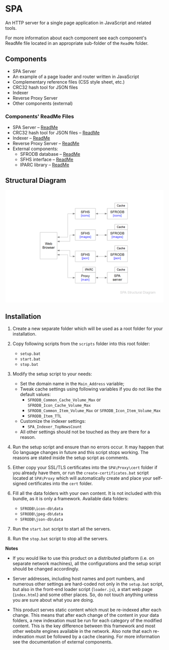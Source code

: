 # SPA

An HTTP server for a single page application in JavaScript and related tools.

For more information about each component see each component's ReadMe file 
located in an appropriate sub-folder of the `ReadMe` folder.

## Components
* SPA Server
* An example of a page loader and router written in JavaScript
* Complementary reference files (CSS style sheet, etc.) 
* CRC32 hash tool for JSON files
* Indexer
* Reverse Proxy Server
* Other components (external)

### Components' ReadMe Files
* SPA Server – [ReadMe](ReadMe/spaServer/ReadMe.md)
* CRC32 hash tool for JSON files – [ReadMe](ReadMe/jsonHasher/ReadMe.md)
* Indexer – [ReadMe](ReadMe/indexer/ReadMe.md)
* Reverse Proxy Server – [ReadMe](ReadMe/proxy/ReadMe.md)
* External components:
  * SFRODB database – [ReadMe](https://github.com/vault-thirteen/SFRODB)
  * SFHS interface – [ReadMe](https://github.com/vault-thirteen/SFHS)
  * IPARC library – [ReadMe](https://github.com/vault-thirteen/IPARC)

## Structural Diagram
![Structural Diagram](https://github.com/vault-thirteen/SPA/blob/839a7b32913de19863bac548de8167c6e5298909/Documentation/SPA%20Structural%20Diagram.png)

## Installation
1. Create a new separate folder which will be used as a root folder for your 
installation.


2. Copy following scripts from the `scripts` folder into this root folder:
   - `setup.bat`
   - `start.bat`
   - `stop.bat`


3. Modify the setup script to your needs:
   - Set the domain name in the `Main_Address` variable;
   - Tweak cache settings using following variables if you do not like the 
default values:
     - `SFRODB_Common_Cache_Volume_Max` or `SFRODB_Icon_Cache_Volume_Max`
     - `SFRODB_Common_Item_Volume_Max` or `SFRODB_Icon_Item_Volume_Max`
     - `SFRODB_Item_TTL`
   - Customize the indexer settings:
     - `SPA_Indexer_TopNewsCount`
   - All other settings should not be touched as they are there for a reason.


4. Run the setup script and ensure than no errors occur. It may happen that Go 
language changes in future and this script stops working. The reasons are 
stated inside the setup script as comments.


5. Either copy your SSL/TLS certificates into the `SPA\Proxy\cert` folder if you 
already have them, or run the `create-certificates.bat` script located at 
`SPA\Proxy` which will automatically create and place your self-signed 
certificates into the `cert` folder.


6. Fill all the data folders with your own content. 
It is not included with this bundle, as it is only a framework.
Available data folders:
    - `SFRODB\icon-db\data`
    - `SFRODB\jpeg-db\data`
    - `SFRODB\json-db\data`


7. Run the `start.bat` script to start all the servers.


8. Run the `stop.bat` script to stop all the servers.


**Notes**

* If you would like to use this product on a distributed platform (i.e. on 
separate network machines), all the configurations and the setup script should 
be changed accordingly.


* Server addresses, including host names and port numbers, and numerous other 
settings are hard-coded not only in the `setup.bat` script, but also in the 
front-end loader script (`loader.js`), a start web page (`index.html`) and some 
other places. So, do not touch anything unless you are sure about what 
you are doing.


* This product serves static content which must be re-indexed after each change. 
This means that after each change of the content in your data folders, a new 
indexation must be run for each category of the modified content. This is the 
key difference between this framework and most other website engines available 
in the network. Also note that each re-indexation must be followed by a cache 
cleaning. For more information see the documentation of external components. 

